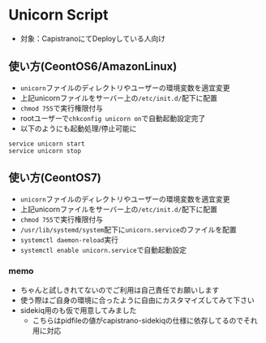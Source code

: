 # Unicorn Script

* 対象：CapistranoにてDeployしている人向け

## 使い方(CeontOS6/AmazonLinux)

* `unicorn`ファイルのディレクトリやユーザーの環境変数を適宜変更
* 上記unicornファイルをサーバー上の`/etc/init.d/`配下に配置
* `chmod 755`で実行権限付与
* rootユーザーで`chkconfig unicorn on`で自動起動設定完了
* 以下のようにも起動処理/停止可能に

```
service unicorn start
service unicorn stop
```

## 使い方(CeontOS7)

* `unicorn`ファイルのディレクトリやユーザーの環境変数を適宜変更
* 上記unicornファイルをサーバー上の`/etc/init.d/`配下に配置
* `chmod 755`で実行権限付与
* `/usr/lib/systemd/system`配下に`unicorn.service`のファイルを配置
* `systemctl daemon-reload`実行
* `systemctl enable unicorn.service`で自動起動設定

### memo

* ちゃんと試しきれてないのでご利用は自己責任でお願いします
* 使う際はご自身の環境に合ったように自由にカスタマイズしてみて下さい
* sidekiq用のも仮で用意してみました
  * こちらはpidfileの値がcapistrano-sidekiqの仕様に依存してるのでそれ用に対応
